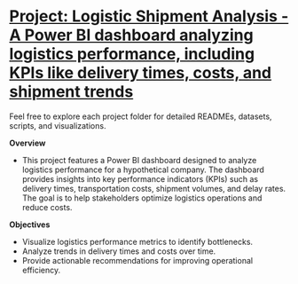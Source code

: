 # [Project: Logistic Shipment Analysis - A Power BI dashboard analyzing logistics performance, including KPIs like delivery times, costs, and shipment trends](https://huymtran0502.github.io/Logistic-Shipment-Analysis)

Feel free to explore each project folder for detailed READMEs, datasets, scripts, and visualizations.

**Overview**

* This project features a Power BI dashboard designed to analyze logistics performance for a hypothetical company. The dashboard provides insights into key performance indicators (KPIs) such as delivery times, transportation costs, shipment volumes, and delay rates. The goal is to help stakeholders optimize logistics operations and reduce costs.

**Objectives**

* Visualize logistics performance metrics to identify bottlenecks.
* Analyze trends in delivery times and costs over time.
* Provide actionable recommendations for improving operational efficiency.
